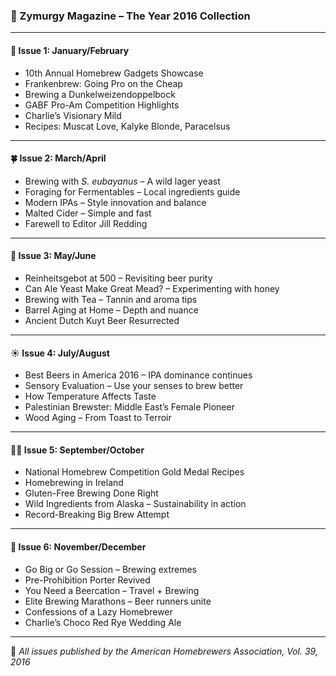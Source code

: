 ### 🍻 Zymurgy Magazine – The Year 2016 Collection

---

#### 🧊 **Issue 1: January/February**
- 10th Annual Homebrew Gadgets Showcase
- Frankenbrew: Going Pro on the Cheap
- Brewing a Dunkelweizendoppelbock
- GABF Pro-Am Competition Highlights
- Charlie’s Visionary Mild
- Recipes: Muscat Love, Kalyke Blonde, Paracelsus

---

#### 🍀 **Issue 2: March/April**
- Brewing with *S. eubayanus* – A wild lager yeast
- Foraging for Fermentables – Local ingredients guide
- Modern IPAs – Style innovation and balance
- Malted Cider – Simple and fast
- Farewell to Editor Jill Redding

---

#### 🍯 **Issue 3: May/June**
- Reinheitsgebot at 500 – Revisiting beer purity
- Can Ale Yeast Make Great Mead? – Experimenting with honey
- Brewing with Tea – Tannin and aroma tips
- Barrel Aging at Home – Depth and nuance
- Ancient Dutch Kuyt Beer Resurrected

---

#### ☀️ **Issue 4: July/August**
- Best Beers in America 2016 – IPA dominance continues
- Sensory Evaluation – Use your senses to brew better
- How Temperature Affects Taste
- Palestinian Brewster: Middle East’s Female Pioneer
- Wood Aging – From Toast to Terroir

---

#### 🧙‍♂️ **Issue 5: September/October**
- National Homebrew Competition Gold Medal Recipes
- Homebrewing in Ireland
- Gluten-Free Brewing Done Right
- Wild Ingredients from Alaska – Sustainability in action
- Record-Breaking Big Brew Attempt

---

#### 🧪 **Issue 6: November/December**
- Go Big or Go Session – Brewing extremes
- Pre-Prohibition Porter Revived
- You Need a Beercation – Travel + Brewing
- Elite Brewing Marathons – Beer runners unite
- Confessions of a Lazy Homebrewer
- Charlie’s Choco Red Rye Wedding Ale

---

🍺 *All issues published by the American Homebrewers Association, Vol. 39, 2016*
